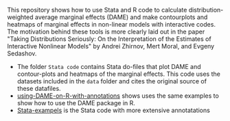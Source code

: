 This repository shows how to use Stata and R code to calculate distribution-weighted average marginal effects (DAME) and make contourplots and heatmaps of marginal effects in non-linear models with interactive codes. The motivation behind these tools is more clearly laid out in the  paper "Taking Distributions Seriously: On the Interpretation of the Estimates of Interactive Nonlinear Models" by Andrei Zhirnov, Mert Moral, and Evgeny Sedashov.

- The folder `Stata code` contains Stata do-files that plot DAME and contour-plots and heatmaps of the marginal effects. This code uses the datasets included in the `data` folder and cites the original source of these datafiles.
- [using-DAME-on-R-with-annotations]() shows uses the same examples to show how to use the DAME package in R.
- [Stata-exampels]() is the Stata code with more extensive annotatations

